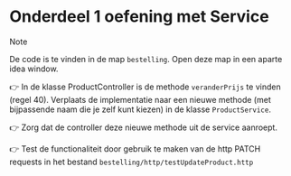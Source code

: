 # Onderdeel 1 oefening met Service

> [!NOTE]
> De code is te vinden in de map `bestelling`.
> Open deze map in een aparte idea window.


:point_right: In de klasse ProductController is de methode `veranderPrijs` te vinden (regel 40). Verplaats de implementatie naar een nieuwe methode (met bijpassende naam die je zelf kunt kiezen) in de klasse `ProductService`. 

:point_right: Zorg dat de controller deze nieuwe methode uit de service aanroept.

:point_right: Test de functionaliteit door gebruik te maken van de http PATCH requests in het bestand `bestelling/http/testUpdateProduct.http`